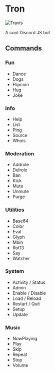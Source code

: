 # Tron
![Travis](https://travis-ci.com/TRX-0/Tron.svg?branch=master)

A cool Discord JS bot

## Commands

### Fun
- Dance
- Dogs
- Flipcoin
- Hug
- Joke

### Info
- Help
- List
- Ping
- Source
- Whois

### Moderation
- Addrole
- Delrole
- Ban
- Kick
- Mute
- Unmute
- Purge

### Utilities
- Base64
- Color
- Eval
- Glyph
- Mbin
- Rot13
- Say
- Watcher

### System
- Activity / Status
- Admin
- Enable / Disable
- Load / Reload
- Restart / Quit
- Setup
- Update

### Music 
- NowPlaying
- Play
- Skip
- Repeat
- Stop
- Volume

